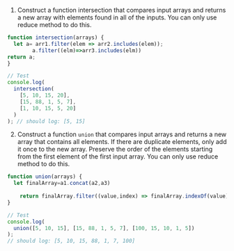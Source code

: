 1. Construct a function intersection that compares input arrays and returns a new array with elements found in all of the inputs. You can only use reduce method to do this.


```js
function intersection(arrays) {
  let a= arr1.filter(elem => arr2.includes(elem));
        a.filter((elm)=>arr3.includes(elm))
return a;
}

// Test
console.log(
  intersection(
    [5, 10, 15, 20],
    [15, 88, 1, 5, 7],
    [1, 10, 15, 5, 20]
  )
); // should log: [5, 15]
```

2. Construct a function `union` that compares input arrays and returns a new array that contains all elements. If there are duplicate elements, only add it once to the new array. Preserve the order of the elements starting from the first element of the first input array. You can only use reduce method to do this.

```js
function union(arrays) {
  let finalArray=a1.concat(a2,a3)
  
    return finalArray.filter((value,index) => finalArray.indexOf(value) === index);
}

// Test
console.log(
  union([5, 10, 15], [15, 88, 1, 5, 7], [100, 15, 10, 1, 5])
);
// should log: [5, 10, 15, 88, 1, 7, 100]
```
